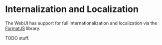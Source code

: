 Internalization and Localization
================================

The WebUI has support for full internationalization and localization via the [FormatJS](http://formatjs.io) library. 

TODO stuff.

